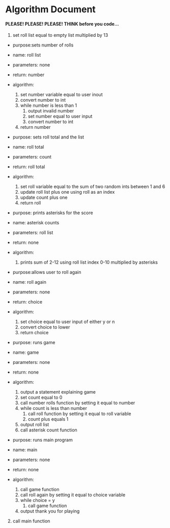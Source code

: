 # Algorithm Document
#### PLEASE! PLEASE! PLEASE! THINK before you code...

1. set roll list equal to empty list multiplied by 13

* purpose:sets number of rolls
* name: roll list
* parameters: none
* return: number
* algorithm:
  1.  set number variable equal to user inout
  2. convert number to int
  3. while number is less than 1
     1. output invalid number
     2. set number equal to user input
     3. convert number to int
  4. return number


* purpose: sets roll total and the list
* name: roll total
* parameters: count
* return: roll total
* algorithm:
  1.  set roll variable equal to the sum of two random ints between 1 and 6
  2. update roll list plus one using roll as an index
  3. update count plus one
  4. return roll


* purpose: prints asterisks for the score
* name: asterisk counts
* parameters: roll list
* return: none
* algorithm:
  1. prints sum of 2-12 using roll list index 0-10 multiplied by asterisks



* purpose:allows user to roll again
* name: roll again
* parameters: none
* return: choice
* algorithm:
  1. set choice equal to user input of either y or n
  2. convert choice to lower
  3. return choice


* purpose: runs game
* name: game
* parameters: none
* return: none
* algorithm:
  1. output a statement explaining game
  2. set count equal to 0
  3. call number rolls function by setting it equal to number
  4. while count is less than number
     1. call roll function by setting it equal to roll variable
     2. count plus equals 1
  5. output roll list
  6. call asterisk count function



* purpose: runs main program
* name: main
* parameters: none
* return: none
* algorithm:
  1. call game function
  2. call roll again by setting it equal to choice variable
  3. while choice = y
     1. call game function
  4. output thank you for playing

2. call main function